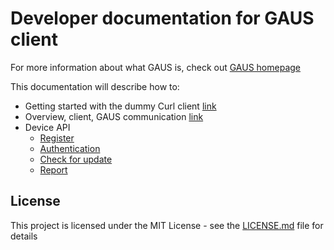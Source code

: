 # Developer documentation for GAUS client

For more information about what GAUS is, check out [GAUS homepage](https://gaus.incubation.io/)


This documentation will describe how to:
* Getting started with the dummy Curl client [link](docs/getting-started.md)
* Overview, client, GAUS communication [link](docs/overview.md)
* Device API
  * [Register](docs/register.md)
  * [Authentication](docs/authentication.md)
  * [Check for update](docs/check-for-update.md)
  * [Report](docs/report.md)


## License

This project is licensed under the MIT License - see the [LICENSE.md](LICENSE.md) file for details
